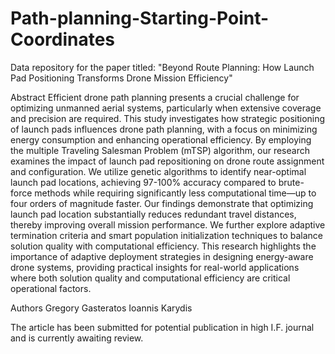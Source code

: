 # Path-planning-Starting-Point-Coordinates
Data repository for the paper titled: "Beyond Route Planning: How Launch Pad Positioning Transforms Drone Mission Efficiency"

Abstract
Efficient drone path planning presents a crucial challenge for optimizing unmanned aerial systems, particularly when extensive coverage and precision are required. This study investigates how strategic positioning of launch pads influences drone path planning, with a focus on minimizing energy consumption and enhancing operational efficiency. By employing the multiple Traveling Salesman Problem (mTSP) algorithm, our research examines the impact of launch pad repositioning on drone route assignment and configuration. We utilize genetic algorithms to identify near-optimal launch pad locations, achieving 97-100\% accuracy compared to brute-force methods while requiring significantly less computational time—up to four orders of magnitude faster. Our findings demonstrate that optimizing launch pad location substantially reduces redundant travel distances, thereby improving overall mission performance. We further explore adaptive termination criteria and smart population initialization techniques to balance solution quality with computational efficiency. This research highlights the importance of adaptive deployment strategies in designing energy-aware drone systems, providing practical insights for real-world applications where both solution quality and computational efficiency are critical operational factors.

Authors
Gregory Gasteratos
Ioannis Karydis

The article has been submitted for potential publication in high I.F. journal and is currently awaiting review.
